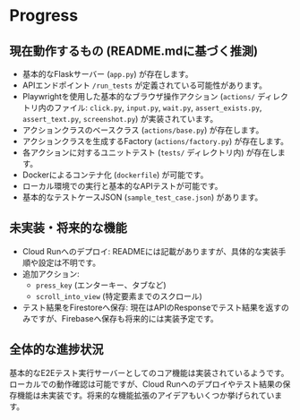 # Progress

## 現在動作するもの (README.mdに基づく推測)
-   基本的なFlaskサーバー (`app.py`) が存在します。
-   APIエンドポイント `/run_tests` が定義されている可能性があります。
-   Playwrightを使用した基本的なブラウザ操作アクション (`actions/` ディレクトリ内のファイル: `click.py`, `input.py`, `wait.py`, `assert_exists.py`, `assert_text.py`, `screenshot.py`) が実装されています。
-   アクションクラスのベースクラス (`actions/base.py`) が存在します。
-   アクションクラスを生成するFactory (`actions/factory.py`) が存在します。
-   各アクションに対するユニットテスト (`tests/` ディレクトリ内) が存在します。
-   Dockerによるコンテナ化 (`dockerfile`) が可能です。
-   ローカル環境での実行と基本的なAPIテストが可能です。
-   基本的なテストケースJSON (`sample_test_case.json`) があります。

## 未実装・将来的な機能
- Cloud Runへのデプロイ: READMEには記載がありますが、具体的な実装手順や設定は不明です。
- 追加アクション:
  - `press_key` (エンターキー、タブなど)
  - `scroll_into_view` (特定要素までのスクロール)
- テスト結果をFirestoreへ保存: 現在はAPIのResponseでテスト結果を返すのみですが、Firebaseへ保存も将来的には実装予定です。

## 全体的な進捗状況
基本的なE2Eテスト実行サーバーとしてのコア機能は実装されているようです。ローカルでの動作確認は可能ですが、Cloud Runへのデプロイやテスト結果の保存機能は未実装です。将来的な機能拡張のアイデアもいくつか挙げられています。
